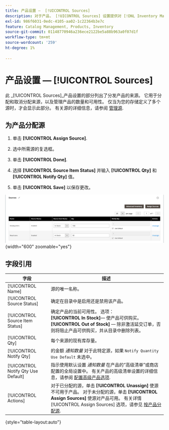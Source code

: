 ```yaml
---
title: 产品设置 —  [!UICONTROL Sources]
description: 对于产品， [!UICONTROL Sources] 设置提供对 [!DNL Inventory Management] 分发产品的来源。
exl-id: 986f6031-0edc-4105-aa02-1c22364b3e7c
feature: Catalog Management, Products, Inventory
source-git-commit: 01148770946a236ece2122be5a88b963a0f07d1f
workflow-type: tm+mt
source-wordcount: '259'
ht-degree: 1%

---
```


# 产品设置 —  [!UICONTROL Sources]

此 _[!UICONTROL Sources]_产品设置的部分列出了分发产品的来源。 它用于分配和取消分配来源，以及管理产品的数量和可用性。 仅当为您的存储定义了多个源时，才会显示此部分。 有关源的详细信息，请参阅 [管理源](../inventory-management/sources-manage.md).

## 为产品分配源

1. 单击 **[!UICONTROL Assign Source]**.

1. 选中所需源的复选框。

1. 单击 **[!UICONTROL Done]**.

1. 选择 **[!UICONTROL Source Item Status]** 并输入 **[!UICONTROL Qty]** 和 **[!UICONTROL Notify Qty]** 值。

1. 单击 **[!UICONTROL Save]** 以保存更改。

![源视图](./assets/catalog-sources-list.png){width="600" zoomable="yes"}

## 字段引用

| 字段 | 描述 |
|--- |--- |
| [!UICONTROL Name] | 源的唯一名称。 |
| [!UICONTROL Source Status] | 确定在目录中是启用还是禁用该产品。 |
| [!UICONTROL Source Item Status] | 确定产品的当前可用性。 选项：<br />**[!UICONTROL In Stock]**— 使产品可供购买。<br />**[!UICONTROL Out of Stock]**  — 除非激活延交订单，否则将阻止产品可供购买，并从目录中删除列表。 |
| [!UICONTROL Qty] | 每个来源的现有库存量。 |
| [!UICONTROL Notify Qty] | 的金额 _通知数量_ 对于此特定源，如果 `Notify Quantity Use Default` 未选中。 |
| [!UICONTROL Notify Qty Use Default] | 指示使用默认设置 _通知数量_ 在产品的“高级清单”或商店配置的全局设置中。 有关产品的高级清单设置的详细信息，请参阅 [配置高级产品选项](../inventory-management/product-options.md). |
| [!UICONTROL Actions] | 对于已分配的源，单击 **[!UICONTROL Unassign]** 使源不可用于产品。 对于未分配的源，单击 **[!UICONTROL Assign Sources]** 使源对产品可用。 有关详情 [!UICONTROL Assign Sources] 选项，请参见 [按产品分配源](../inventory-management/sources-assign-per-product.md). |

{style="table-layout:auto"}

